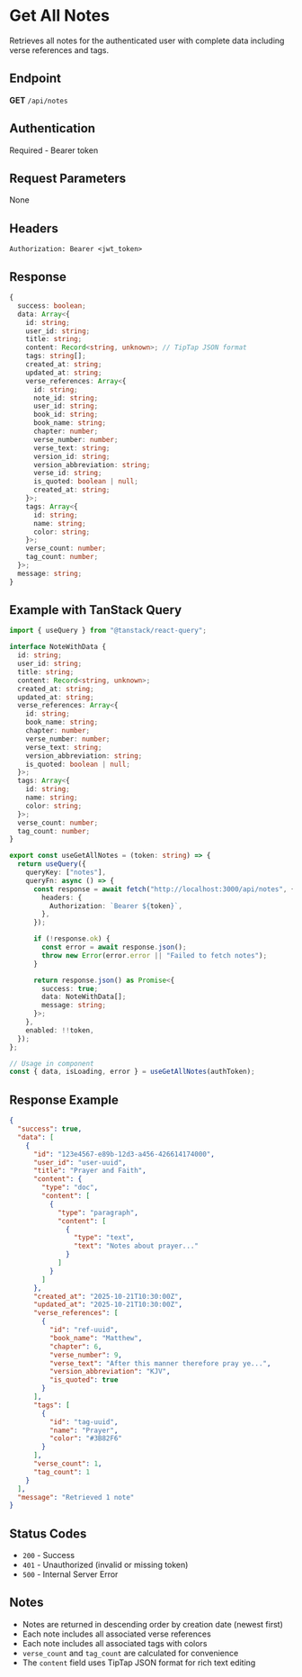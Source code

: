 # Get All Notes

Retrieves all notes for the authenticated user with complete data including verse references and tags.

## Endpoint

**GET** `/api/notes`

## Authentication

Required - Bearer token

## Request Parameters

None

## Headers

```
Authorization: Bearer <jwt_token>
```

## Response

```typescript
{
  success: boolean;
  data: Array<{
    id: string;
    user_id: string;
    title: string;
    content: Record<string, unknown>; // TipTap JSON format
    tags: string[];
    created_at: string;
    updated_at: string;
    verse_references: Array<{
      id: string;
      note_id: string;
      user_id: string;
      book_id: string;
      book_name: string;
      chapter: number;
      verse_number: number;
      verse_text: string;
      version_id: string;
      version_abbreviation: string;
      verse_id: string;
      is_quoted: boolean | null;
      created_at: string;
    }>;
    tags: Array<{
      id: string;
      name: string;
      color: string;
    }>;
    verse_count: number;
    tag_count: number;
  }>;
  message: string;
}
```

## Example with TanStack Query

```typescript
import { useQuery } from "@tanstack/react-query";

interface NoteWithData {
  id: string;
  user_id: string;
  title: string;
  content: Record<string, unknown>;
  created_at: string;
  updated_at: string;
  verse_references: Array<{
    id: string;
    book_name: string;
    chapter: number;
    verse_number: number;
    verse_text: string;
    version_abbreviation: string;
    is_quoted: boolean | null;
  }>;
  tags: Array<{
    id: string;
    name: string;
    color: string;
  }>;
  verse_count: number;
  tag_count: number;
}

export const useGetAllNotes = (token: string) => {
  return useQuery({
    queryKey: ["notes"],
    queryFn: async () => {
      const response = await fetch("http://localhost:3000/api/notes", {
        headers: {
          Authorization: `Bearer ${token}`,
        },
      });

      if (!response.ok) {
        const error = await response.json();
        throw new Error(error.error || "Failed to fetch notes");
      }

      return response.json() as Promise<{
        success: true;
        data: NoteWithData[];
        message: string;
      }>;
    },
    enabled: !!token,
  });
};

// Usage in component
const { data, isLoading, error } = useGetAllNotes(authToken);
```

## Response Example

```json
{
  "success": true,
  "data": [
    {
      "id": "123e4567-e89b-12d3-a456-426614174000",
      "user_id": "user-uuid",
      "title": "Prayer and Faith",
      "content": {
        "type": "doc",
        "content": [
          {
            "type": "paragraph",
            "content": [
              {
                "type": "text",
                "text": "Notes about prayer..."
              }
            ]
          }
        ]
      },
      "created_at": "2025-10-21T10:30:00Z",
      "updated_at": "2025-10-21T10:30:00Z",
      "verse_references": [
        {
          "id": "ref-uuid",
          "book_name": "Matthew",
          "chapter": 6,
          "verse_number": 9,
          "verse_text": "After this manner therefore pray ye...",
          "version_abbreviation": "KJV",
          "is_quoted": true
        }
      ],
      "tags": [
        {
          "id": "tag-uuid",
          "name": "Prayer",
          "color": "#3B82F6"
        }
      ],
      "verse_count": 1,
      "tag_count": 1
    }
  ],
  "message": "Retrieved 1 note"
}
```

## Status Codes

- `200` - Success
- `401` - Unauthorized (invalid or missing token)
- `500` - Internal Server Error

## Notes

- Notes are returned in descending order by creation date (newest first)
- Each note includes all associated verse references
- Each note includes all associated tags with colors
- `verse_count` and `tag_count` are calculated for convenience
- The `content` field uses TipTap JSON format for rich text editing
